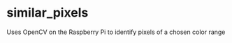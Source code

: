 similar_pixels
==============

Uses OpenCV on the Raspberry Pi to identify pixels of a chosen color range
